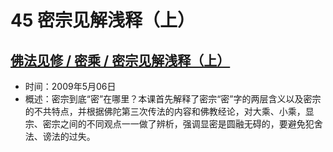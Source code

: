 # 45 密宗见解浅释（上）

## [佛法见修 / 密乘 / 密宗见解浅释（上）](https://www.fohuifayu.com/index.php/huideng-jiangtang/fofa-jianxiu/mi-cheng/929-l09034)

- 时间：2009年5月06日
- 概述：密宗到底“密”在哪里？本课首先解释了密宗“密”字的两层含义以及密宗的不共特点，并根据佛陀第三次传法的内容和佛教经论，对大乘、小乘，显宗、密宗之间的不同观点一一做了辨析，强调显密是圆融无碍的，要避免犯舍法、谤法的过失。